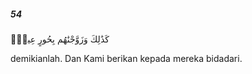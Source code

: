 ##### 54

<span class="ayah">كَذَٰلِكَ وَزَوَّجْنَٰهُم بِحُورٍ عِينٍۢ</span>

<span class="ayah_translation">demikianlah. Dan Kami berikan kepada mereka bidadari.</span>
